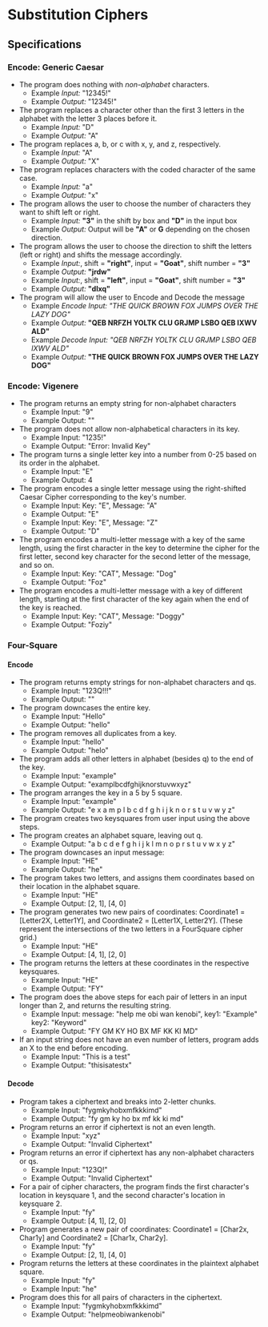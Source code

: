 # Substitution Ciphers

## Specifications

### Encode: Generic Caesar
* The program does nothing with _non-alphabet_ characters.
  * Example _Input:_ "12345!"
  * Example _Output:_ "12345!"
* The program replaces a character other than the first 3 letters in the alphabet with the letter 3 places before it.
  * Example _Input:_ "D"
  * Example _Output:_ "A"
* The program replaces a, b, or c with x, y, and z, respectively.
  * Example _Input:_ "A"
  * Example _Output:_ "X"
* The program replaces characters with the coded character of the same case.
  * Example _Input:_ "a"
  * Example _Output:_ "x"
* The program allows the user to choose the number of characters they want to shift left or right.
  * Example _Input:_ **"3"** in the shift by box and **"D"** in the input box
  * Example _Output:_ Output will be **"A"** or **G** depending on the chosen direction.
* The program allows the user to choose the direction to shift the letters (left or right) and shifts the message accordingly.
  * Example _Input:_, shift = **"right"**, input = **"Goat"**, shift number = **"3"**
  * Example _Output:_ **"jrdw"**
  * Example _Input:_, shift = **"left"**, input = **"Goat"**, shift number = **"3"**
  * Example _Output:_ **"dlxq"**
* The program will allow the user to Encode and Decode the message
  * Example _Encode Input:_  _"THE QUICK BROWN FOX JUMPS OVER THE LAZY DOG"_
  * Example _Output:_  **"QEB NRFZH YOLTK CLU GRJMP LSBO QEB IXWV ALD"**
  * Example _Decode Input:_  _"QEB NRFZH YOLTK CLU GRJMP LSBO QEB IXWV ALD"_
  * Example _Output:_  **"THE QUICK BROWN FOX JUMPS OVER THE LAZY DOG"**


### Encode: Vigenere

* The program returns an empty string for non-alphabet characters
  * Example Input: "9"
  * Example Output: ""
* The program does not allow non-alphabetical characters in its key.
  * Example Input: "1235!"
  * Example Output: "Error: Invalid Key"
* The program turns a single letter key into a number from 0-25 based on its order in the alphabet.
  * Example Input: "E"
  * Example Output: 4
* The program encodes a single letter message using the right-shifted Caesar Cipher corresponding to the key's number.
  * Example Input: Key: "E", Message: "A"
  * Example Output: "E"
  * Example Input: Key: "E", Message: "Z"
  * Example Output: "D"
* The program encodes a multi-letter message with a key of the same length, using the first character in the key to determine the cipher for the first letter, second key character for the second letter of the message, and so on.
  * Example Input: Key: "CAT", Message: "Dog"
  * Example Output: "Foz"
* The program encodes a multi-letter message with a key of different length, starting at the first character of the key again when the end of the key is reached.
  * Example Input: Key: "CAT", Message: "Doggy"
  * Example Output: "Foziy"

### Four-Square
#### Encode

* The program returns empty strings for non-alphabet characters and qs.
  * Example Input: "123Q!!!"
  * Example Output: ""
* The program downcases the entire key.
  * Example Input: "Hello"
  * Example Output: "hello"
* The program removes all duplicates from a key.
  * Example Input: "hello"
  * Example Output: "helo"
* The program adds all other letters in alphabet (besides q) to the end of the key.
  * Example Input: "example"
  * Example Output: "examplbcdfghijknorstuvwxyz"
* The program arranges the key in a 5 by 5 square.
  * Example Input: "example"
  * Example Output:  "e x a m p
                      l b c d f
                      g h i j k
                      n o r s t
                      u v w y z"
* The program creates two keysquares from user input using the above steps.
* The program creates an alphabet square, leaving out q.
  * Example Output: "a b c d e
                     f g h i j
                     k l m n o
                     p r s t u
                     v w x y z"
* The program downcases an input message:
  * Example Input: "HE"
  * Example Output: "he"
* The program takes two letters, and assigns them coordinates based on their location in the alphabet square.
  * Example Input: "HE"
  * Example Output: [2, 1], [4, 0]
* The program generates two new pairs of coordinates: Coordinate1 = [Letter2X, Letter1Y], and Coordinate2 = [Letter1X, Letter2Y]. (These represent the intersections of the two letters in a FourSquare cipher grid.)
  * Example Input: "HE"
  * Example Output: [4, 1], [2, 0]
* The program returns the letters at these coordinates in the respective keysquares.
  * Example Input: "HE"
  * Example Output: "FY"
* The program does the above steps for each pair of letters in an input longer than 2, and returns the resulting string.
  * Example Input: message: "help me obi wan kenobi", key1: "Example" key2: "Keyword"
  * Example Output: "FY GM KY HO BX MF KK KI MD"
* If an input string does not have an even number of letters, program adds an X to the end before encoding.
  * Example Input: "This is a test"
  * Example Output: "thisisatestx"

#### Decode

* Program takes a ciphertext and breaks into 2-letter chunks.
  * Example Input: "fygmkyhobxmfkkkimd"
  * Example Output: "fy gm ky ho bx mf kk ki md"
* Program returns an error if ciphertext is not an even length.
  * Example Input: "xyz"
  * Example Output: "Invalid Ciphertext"
* Program returns an error if ciphertext has any non-alphabet characters or qs.
  * Example Input: "123Q!"
  * Example Output: "Invalid Ciphertext"
* For a pair of cipher characters, the program finds the first character's location in keysquare 1, and the second character's location in keysquare 2.
  * Example Input: "fy"
  * Example Output: [4, 1], [2, 0]
* Program generates a new pair of coordinates: Coordinate1 = [Char2x, Char1y] and Coordinate2 = [Char1x, Char2y].
  * Example Input: "fy"
  * Example Output: [2, 1], [4, 0]
* Program returns the letters at these coordinates in the plaintext alphabet square.
  * Example Input: "fy"
  * Example Input: "he"
* Program does this for all pairs of characters in the ciphertext.
  * Example Input: "fygmkyhobxmfkkkimd"
  * Example Output: "helpmeobiwankenobi"
